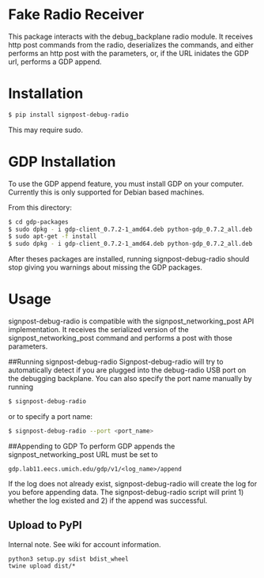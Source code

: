 Fake Radio Receiver
===========

This package interacts with the debug_backplane radio module. It receives
http post commands from the radio, deserializes the commands,
and either performs an http post with the parameters, or, if the 
URL inidates the GDP url, performs a GDP append.

Installation
===========
```bash
$ pip install signpost-debug-radio
```
This may require sudo.


GDP Installation
===============
To use the GDP append feature, you must install GDP on your computer.
Currently this is only supported for Debian based machines.

From this directory:

```bash
$ cd gdp-packages
$ sudo dpkg - i gdp-client_0.7.2-1_amd64.deb python-gdp_0.7.2_all.deb
$ sudo apt-get -f install
$ sudo dpkg - i gdp-client_0.7.2-1_amd64.deb python-gdp_0.7.2_all.deb
```

After theses packages are installed, running signpost-debug-radio
should stop giving you warnings about missing the GDP packages.

Usage
=====
signpost-debug-radio is compatible with the signpost_networking_post
API implementation. It receives the serialized version of the signpost_networking_post
command and performs a post with those parameters.

##Running signpost-debug-radio
Signpost-debug-radio will try to automatically detect if you are plugged
into the debug-radio USB port on the debugging backplane. You can also
specify the port name manually by running


```bash
$ signpost-debug-radio
```
or to specify a port name:

```bash
$ signpost-debug-radio --port <port_name>
```

##Appending to GDP
To perform GDP appends the signpost_networking_post URL must be set to

```
gdp.lab11.eecs.umich.edu/gdp/v1/<log_name>/append
```

If the log does not already exist, signpost-debug-radio will create
the log for you before appending data. The signpost-debug-radio script
will print 1) whether the log existed and 2) if the append was successful.


Upload to PyPI
--------------
Internal note.
See wiki for account information.

    python3 setup.py sdist bdist_wheel
    twine upload dist/*
